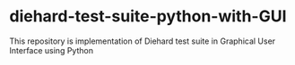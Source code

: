 # diehard-test-suite-python-with-GUI
This repository is implementation of Diehard test suite in Graphical User Interface using Python

